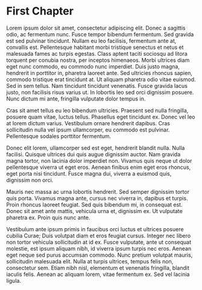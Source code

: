 # First Chapter

Lorem ipsum dolor sit amet, consectetur adipiscing elit. Donec a sagittis odio, ac fermentum nunc. Fusce tempor bibendum fermentum. Sed gravida est sed pulvinar tincidunt. Nullam eu leo facilisis, fermentum ante at, convallis est. Pellentesque habitant morbi tristique senectus et netus et malesuada fames ac turpis egestas. Class aptent taciti sociosqu ad litora torquent per conubia nostra, per inceptos himenaeos. Morbi ultrices diam eget nunc commodo, eu commodo nunc imperdiet. Duis justo magna, hendrerit in porttitor in, pharetra laoreet ante. Sed ultricies rhoncus sapien, commodo tristique erat tincidunt at. Ut aliquam pharetra odio vitae euismod. Sed in sem tellus. Nam tincidunt tincidunt venenatis. Fusce gravida lacus justo, non facilisis risus varius ut. In lobortis leo sed orci dignissim posuere. Nunc dictum mi ante, fringilla vulputate dolor tempus in.

Cras sit amet tellus eu leo bibendum ultricies. Praesent sed nulla fringilla, posuere quam vitae, luctus tellus. Phasellus eget tincidunt ex. Donec vel leo at lorem dictum varius. Vestibulum ornare hendrerit dapibus. Cras sollicitudin nulla vel ipsum ullamcorper, eu commodo est pulvinar. Pellentesque sodales porttitor fermentum.

Donec elit lorem, ullamcorper sed est eget, hendrerit blandit nulla. Nulla facilisi. Quisque ultrices dui quis augue dignissim auctor. Nam gravida magna tortor, non lacinia dolor imperdiet non. Vivamus quis neque ut dolor pellentesque viverra ut eget eros. Aenean finibus enim eget eros rhoncus, eget porta nisi tincidunt. Fusce magna dui, viverra a euismod quis, dignissim non orci.

Mauris nec massa ac urna lobortis hendrerit. Sed semper dignissim tortor quis porta. Vivamus magna ante, cursus nec viverra in, dapibus et turpis. Proin rhoncus laoreet feugiat. Sed quis bibendum mi, in consequat est. Donec sit amet ante mattis, vehicula urna et, dignissim ex. Ut vulputate pharetra ex. Proin quis nunc ante.

Vestibulum ante ipsum primis in faucibus orci luctus et ultrices posuere cubilia Curae; Duis volutpat diam et eros feugiat cursus. Integer nec libero non tortor vehicula sollicitudin at id ex. Fusce vulputate, ante ut consequat molestie, est ipsum aliquam nibh, id viverra ipsum turpis nec eros. Aenean eget neque sed purus accumsan commodo. Nunc pretium volutpat mauris, sollicitudin malesuada elit. Nulla at turpis ultrices, tempus felis non, consectetur sem. Etiam nibh nisl, elementum et venenatis fringilla, blandit iaculis felis. Aenean ac aliquam lorem, vitae fermentum ex. Sed vel lacinia ligula.

